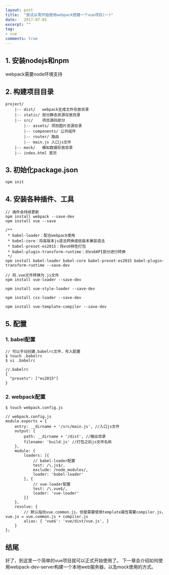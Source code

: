 ```yaml
---
layout: post
title:  "尝试从零开始使用webpack搭建一个vue项目(一)"
date:   2017-07-01
excerpt: ""
tag:
- vue
comments: true
---
```


## 1. 安装nodejs和npm
webpack需要node环境支持

## 2. 构建项目目录
    project/
        |-- dist/   webpack生成文件存放目录
        |-- static/ 部分静态资源存放目录
        |-- src/    项目源码部分
            |-- assets/ 项目图片资源目录
            |-- components/ 公共组件
            |-- router/ 路由
            |-- main.js 入口js文件
        |-- mock/   模拟数据存放目录
        |-- index.html 首页

## 3. 初始化package.json
    npm init

## 4. 安装各种插件、工具
    
    // 插件会持续更新
    npm install webpack --save-dev
    npm install vue --save

    /**
     * babel-loader：配合webpack使用
     * babel-core：将高版本js语法转换成低版本兼容语法
     * babel-preset-es2015：将es6特性打包
     * babel-plugin-transform-runtime：对es6API部分进行转换
     */
    npm install babel-loader babel-core babel-preset-es2015 babel-plugin-transform-runtime --save-dev
    
    // 将.vue文件转换为.js文件
    npm install vue-loader --save-dev

    npm install vue-style-loader --save-dev

    npm install css-loader --save-dev

    npm install vue-template-compiler --save-dev


## 5. 配置
### 1. babel配置
    // 可以手动创建.babelrc文件，写入配置
    $ touch .babelrc
    $ vi .babelrc

    //.babelrc
    {
      "presets": ["es2015"]
    }

### 2. webpack配置
    $ touch webpack.config.js
    
    // webpack.config.js
    module.exports = {
        entry: __dirname + '/src/main.js', //入口js文件
        output: {
            path: __dirname + '/dist', //输出目录
            filename: 'build.js' //打包之后js文件名称
        },
        module: {
            loaders: [{
                // babel-loader配置
                test: /\.js$/,
                exclude: /node_modules/,
                loader: 'babel-loader'
            }, {
                // vue-loader配置
                test: /\.vue$/,
                loader: 'vue-loader'
            }]
        },
        resolve: {
            // 默认指向vue.common.js，但是需要使用template属性需要compiler.js，vue.js = vue.common.js + compiler.js
            alias: { 'vue$': 'vue/dist/vue.js', }
        }
    };
    
## 结尾
好了，到这里一个简单的vue项目就可以正式开始使用了。
下一章会介绍如何使用webpack-dev-server构建一个本地web服务器，以及mock使用的方式。
